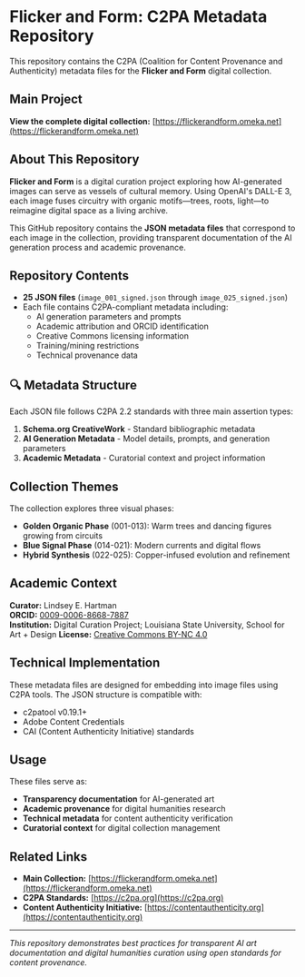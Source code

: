 # Flicker and Form: C2PA Metadata Repository

This repository contains the C2PA (Coalition for Content Provenance and Authenticity) metadata files for the **Flicker and Form** digital collection.

## Main Project
**View the complete digital collection:** [https://flickerandform.omeka.net](https://flickerandform.omeka.net)

## About This Repository

**Flicker and Form** is a digital curation project exploring how AI-generated images can serve as vessels of cultural memory. Using OpenAI's DALL-E 3, each image fuses circuitry with organic motifs—trees, roots, light—to reimagine digital space as a living archive.

This GitHub repository contains the **JSON metadata files** that correspond to each image in the collection, providing transparent documentation of the AI generation process and academic provenance.

## Repository Contents

- **25 JSON files** (`image_001_signed.json` through `image_025_signed.json`)
- Each file contains C2PA-compliant metadata including:
  - AI generation parameters and prompts
  - Academic attribution and ORCID identification
  - Creative Commons licensing information
  - Training/mining restrictions
  - Technical provenance data

## 🔍 Metadata Structure

Each JSON file follows C2PA 2.2 standards with three main assertion types:

1. **Schema.org CreativeWork** - Standard bibliographic metadata
2. **AI Generation Metadata** - Model details, prompts, and generation parameters  
3. **Academic Metadata** - Curatorial context and project information

## Collection Themes

The collection explores three visual phases:
- **Golden Organic Phase** (001-013): Warm trees and dancing figures growing from circuits
- **Blue Signal Phase** (014-021): Modern currents and digital flows
- **Hybrid Synthesis** (022-025): Copper-infused evolution and refinement

## Academic Context

**Curator:** Lindsey E. Hartman  
**ORCID:** [0009-0006-8668-7887](https://orcid.org/0009-0006-8668-7887)  
**Institution:** Digital Curation Project; Louisiana State University, School for Art + Design
**License:** [Creative Commons BY-NC 4.0](https://creativecommons.org/licenses/by-nc/4.0/)

## Technical Implementation

These metadata files are designed for embedding into image files using C2PA tools. The JSON structure is compatible with:
- c2patool v0.19.1+
- Adobe Content Credentials
- CAI (Content Authenticity Initiative) standards

## Usage

These files serve as:
- **Transparency documentation** for AI-generated art
- **Academic provenance** for digital humanities research
- **Technical metadata** for content authenticity verification
- **Curatorial context** for digital collection management

## Related Links

- **Main Collection:** [https://flickerandform.omeka.net](https://flickerandform.omeka.net)
- **C2PA Standards:** [https://c2pa.org](https://c2pa.org)
- **Content Authenticity Initiative:** [https://contentauthenticity.org](https://contentauthenticity.org)

---

*This repository demonstrates best practices for transparent AI art documentation and digital humanities curation using open standards for content provenance.*

